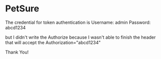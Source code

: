 # PetSure

The credential for token authentication is
Username: admin
Password: abcd1234

but I didn't write the Authorize because I wasn't able to finish the header 
that will accept the Authorization="abcd1234"

Thank You!